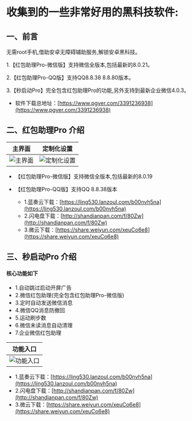 # 收集到的一些非常好用的黑科技软件:

## 一、前言

无需root手机,借助安卓无障碍辅助服务,解锁安卓黑科技。

1.【红包助理Pro-微信版】支持微信全版本,包括最新的8.0.21。

2.【红包助理Pro-QQ版】支持QQ8.8.38 8.8.80版本。

3.【秒启动Pro】完全包含红包助理Pro的功能,另外支持到最新企业微信4.0.3。

* 软件下载总地址：[https://www.pgyer.com/3391236938](https://www.pgyer.com/3391236938)


## 二、红包助理Pro  介绍
  |主界面|定制化设置|
  |:-:|:-:|
  |![主界面](https://gitee.com/mutoupiaoliu/SoftDownload/blob/main/miaoqidong/0005.jpg)|![定制化设置](http://47.97.10.108:8080/pic/shezhi.png)|



 * 【红包助理Pro-微信版】支持微信全版本,包括最新的8.0.19
 * 【红包助理Pro-QQ版】支持QQ 8.8.38版本

   * 1.蓝奏云下载：[https://ling530.lanzoul.com/b00nvh5na](https://ling530.lanzoul.com/b00nvh5na)
   * 2.闪电盘下载：[http://shandianpan.com/f/80Zw](http://shandianpan.com/f/80Zw)
   * 3.微云下载：[https://share.weiyun.com/xeuCo6e8](https://share.weiyun.com/xeuCo6e8)


## 三、秒启动Pro  介绍
  #### 核心功能如下
  * 1.自动跳过启动开屏广告
  * 2.微信红包助理(完全包含红包助理Pro-微信版)
  * 3.定时自动发送微信消息
  * 4.微信QQ消息防撤回
  * 5.运动刷步数
  * 6.微信未读消息自动清理
  * 7.企业微信红包助理

  |功能入口
  |:-:|
  |![功能入口](http://47.97.10.108:8080/pic/jieshao.png)|
  * 1.蓝奏云下载：[https://ling530.lanzoul.com/b00nvh5na](https://ling530.lanzoul.com/b00nvh5na)
  * 2.闪电盘下载：[http://shandianpan.com/f/80Zw](http://shandianpan.com/f/80Zw)
  * 3.微云下载：[https://share.weiyun.com/xeuCo6e8](https://share.weiyun.com/xeuCo6e8)